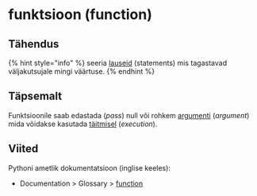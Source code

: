 # funktsioon \(function\)

## Tähendus

{% hint style="info" %}
seeria [lauseid](lause-statement.md) \(statements\) mis tagastavad väljakutsujale mingi väärtuse.
{% endhint %}

## Täpsemalt

Funktsioonile saab edastada \(_pass_\) null või rohkem [argumenti](argument.md) \(_argument_\) mida võidakse kasutada [täitmisel](taeitmine-execution.md) \(_execution_\).

## Viited

Pythoni ametlik dokumentatsioon \(inglise keeles\):

* Documentation &gt; Glossary &gt; [function](https://docs.python.org/3/glossary.html#term-function)

